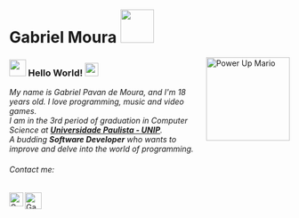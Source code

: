# Gabriel Moura <img src="https://github.com/TheDudeThatCode/TheDudeThatCode/blob/master/Assets/Developer.gif" width="60px">

<img align="right" alt="Power Up Mario" src="https://github.com/TheDudeThatCode/TheDudeThatCode/blob/master/Assets/powerup.gif" width="150" />

### <img src="https://github.com/TheDudeThatCode/TheDudeThatCode/blob/master/Assets/Hi.gif" width="30px"> Hello World! <img src="https://github.com/TheDudeThatCode/TheDudeThatCode/blob/master/Assets/Earth.gif" width="24px">

 <p>
  <em>
    My name is Gabriel Pavan de Moura, and I'm 18 years old. I love programming, music and video games. <br>
    I am in the 3rd period of graduation in Computer Science at <a href="https://unip.br"> <b>Universidade Paulista - UNIP</b></a>. <br>
    A budding <b>Software Developer</b> who wants to improve and delve into the world of programming.
  </em>  
</p>

###### Contact me:
<a href="https://linkedin.com/in/kayasuz">
  <img src="https://github.com/TheDudeThatCode/TheDudeThatCode/blob/master/Assets/Linkedin.svg" width="25px" align="left" alt="Gabriel Pavan de Moura | Linkedin"/>
</a>
<a href="mailto:bielmoura2011@gmail.com">
  <img src="https://github.com/TheDudeThatCode/TheDudeThatCode/blob/master/Assets/Gmail.svg" width="30px" align="left" alt="Gabriel Moura | Gmail"/>
</a>
